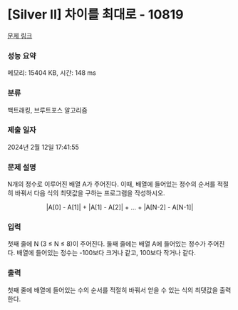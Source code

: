 # [Silver II] 차이를 최대로 - 10819 

[문제 링크](https://www.acmicpc.net/problem/10819) 

### 성능 요약

메모리: 15404 KB, 시간: 148 ms

### 분류

백트래킹, 브루트포스 알고리즘

### 제출 일자

2024년 2월 12일 17:41:55

### 문제 설명

<p>N개의 정수로 이루어진 배열 A가 주어진다. 이때, 배열에 들어있는 정수의 순서를 적절히 바꿔서 다음 식의 최댓값을 구하는 프로그램을 작성하시오.</p>

<p style="text-align:center">|A[0] - A[1]| + |A[1] - A[2]| + ... + |A[N-2] - A[N-1]|</p>

### 입력 

 <p>첫째 줄에 N (3 ≤ N ≤ 8)이 주어진다. 둘째 줄에는 배열 A에 들어있는 정수가 주어진다. 배열에 들어있는 정수는 -100보다 크거나 같고, 100보다 작거나 같다.</p>

### 출력 

 <p>첫째 줄에 배열에 들어있는 수의 순서를 적절히 바꿔서 얻을 수 있는 식의 최댓값을 출력한다.</p>

